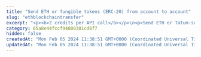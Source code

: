 ```yaml
---
title: "Send ETH or fungible tokens (ERC-20) from account to account"
slug: "ethblockchaintransfer"
excerpt: "<p><b>2 credits per API call</b></p>\n<p>Send ETH or Tatum-supported fungible tokens (ERC-20) from account to account.</p>\n<p style=\"border:4px solid DeepSkyBlue;\"><b>NOTE:</b> Sending the fungible tokens is supported only on the mainnet.</p>\n<p><b>Signing a transaction</b><br/>\nWhen sending ETH, you are charged a fee for the transaction, and you must sign the transaction with the private key of the blockchain address from which the fee will be deducted.</p>\n<p>Providing the private key in the API is not a secure way of signing transactions, because the private key can be stolen or exposed. Your private keys should never leave your security perimeter. You should use the private keys only for testing a solution you are building on the <b>testnet</b> of a blockchain.</p>\n<p>For signing transactions on the <b>mainnet</b>, we strongly recommend that you use the Tatum <a href=\"https://github.com/tatumio/tatum-kms\" target=\"_blank\">Key Management System (KMS)</a> and provide the signature ID instead of the private key in the API. Alternatively, you can use the <a href=\"https://github.com/tatumio/tatum-js/tree/v2\" target=\"_blank\">Tatum JavaScript client</a>.</p>"
category: 65a8e44fccf94800381cd6f7
hidden: false
createdAt: "Mon Feb 05 2024 11:38:51 GMT+0000 (Coordinated Universal Time)"
updatedAt: "Mon Feb 05 2024 11:38:51 GMT+0000 (Coordinated Universal Time)"
---
```

